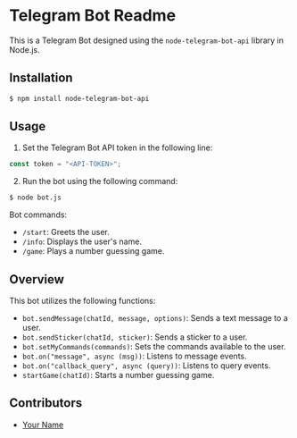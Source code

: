 # Telegram Bot Readme

This is a Telegram Bot designed using the `node-telegram-bot-api` library in Node.js.

## Installation
```bash
$ npm install node-telegram-bot-api
```

## Usage
1. Set the Telegram Bot API token in the following line:
```javascript
const token = "<API-TOKEN>";
```
2. Run the bot using the following command:
```bash
$ node bot.js
```
Bot commands:
- `/start`: Greets the user.
- `/info`: Displays the user's name.
- `/game`: Plays a number guessing game.

## Overview
This bot utilizes the following functions:
- `bot.sendMessage(chatId, message, options)`: Sends a text message to a user.
- `bot.sendSticker(chatId, sticker)`: Sends a sticker to a user.
- `bot.setMyCommands(commands)`: Sets the commands available to the user.
- `bot.on("message", async (msg))`: Listens to message events.
- `bot.on("callback_query", async (query))`: Listens to query events.
- `startGame(chatId)`: Starts a number guessing game.

## Contributors
- [Your Name](https://github.com/yourusername)
